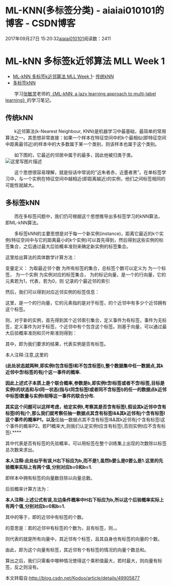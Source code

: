 # ML-KNN(多标签分类) - aiaiai010101的博客 - CSDN博客

2017年09月27日 15:20:32[aiaiai010101](https://me.csdn.net/aiaiai010101)阅读数：2411



# ML-kNN 多标签k近邻算法 MLL Week 1

- [ML-kNN 多标签k近邻算法 MLL Week 1](#ml-knn-%E5%A4%9A%E6%A0%87%E7%AD%BEk%E8%BF%91%E9%82%BB%E7%AE%97%E6%B3%95-mll-week-1)- [传统kNN](#%E4%BC%A0%E7%BB%9Fknn)
- [多标签kNN](#%E5%A4%9A%E6%A0%87%E7%AD%BEknn)


  学习[张敏灵](http://cse.seu.edu.cn/people/zhangml/)老师的[《ML-kNN:
 a lazy learning approach to multi-label learning》](http://cse.seu.edu.cn/people/zhangml/files/ML-kNN%20a%20lazy%20learning%20approach%20to%20multi-label%20learning.pdf)的学习笔记。

## 传统kNN

  k近邻算法(k-Nearest Neighbour, KNN)是机器学习中最基础，最简单的常用算法之一。其思想非常直接：如果一个样本在特征空间中的k个最相似(即特征空间中距离最邻近)的样本中的大多数属于某一个类别，则该样本也属于这个类别。

  如下图的，它最近的邻居中属于的最多，因此他被归类于类。
![这里写图片描述](https://img-blog.csdn.net/20130502162127782)

  这个思想很容易理解，就是俗话中常说的“近朱者赤，近墨者黑”。在单标签学习中，与一个实例在特征空间中越相近(即距离越近)的实例，他们之间标签相同的可能性就越大。

## 多标签kNN

  而在多标签问题中，我们仍可根据这个思想推导出多标签学习的kNN算法，即ML-kNN算法。 

  多标签kNN的主要思想是对于每一个新实例(instance)，距离它最近的k个实例(特征空间中与它的距离最小的k个实例)可以首先得到，然后得到这些实例的标签集合，之后通过最大后验概率准则来确定新实例的标签集合。

这里给出算法的具体数学计算方法：

变量定义： 
为取最近邻个数
为所有标签的集合，总标签个数可以定义为
为一个标签，
为一个实例
为实例对应的标签集合，
为的标记向量，是一个的行向量，它的元素若为1，代表，若为0，则
记录的个最近邻的索引

然后，我们可以得到对应近邻实例的标签信息：


这里，是一个的行向量，它的元素指的是对于标签，的个近邻中有多少个近邻拥有这个标签。

则，对于新的实例，首先得到其个近邻索引集合，定义事件为有标签，事件为无标签，定义事件为对于标签，个近邻中有个包含这个标签。则基于向量，可以通过最大后验概率准则和贝叶斯准则得到：


其中，即为我们要求的结果，代表实例是否有标签。

本人注释:注意,这里的

**(此处状态就两种,即实例t包含标签l和不包含标签l),整个数据集中任一数据点,其k近邻中含l标签的有j个这一事件的概率.**

**因此上述式子本质上是个联合概率,参数是b,即实例t含l标签或者不含l标签,目标是实例t的状态和与t同一状态(指与t同含标签l或者同不含标签l)的任一的数据点k近邻中标签l数量与实例t相等这一事件的联合分布.**

**其实这个问题可以这样考虑，给定实例t,考察其是否含有标签l,假设其k近邻中含有标签l的有j个,那么我们就考察任抽一数据点其含有标签l&&其k近邻有j个含有标签l这个事件的概率P1，以及**任抽一数据点其不含有标签l&&其k近邻有j个含有标签l这个事件的概率P2。若P1概率大,则我们认定实例t应含有标签l,否则实例t应不含有标签l.****

其中代表是否有标签的先验概率，可以用标签在整个训练集上出现的次数除以标签总次数来求出。

**本人注释:此处似乎有误,H右下标应为b,而不是1,虽然b要么是0要么是1.这里的先验概率实际上有两个值,分别对应b=0和b=1.**

即样本中拥有标签的向量数目除以向量总数。

后验概率计算方法为：


**本人注释:上述公式有误,左边条件概率中H右下标应为b,所以这个后验概率实际上有两个值,分别对应b=0和b=1.**

其中的等于，即的近邻中有标签的个数。

的意思是：若的近邻中有标签的个数为，且有标签，则，。

则代表的就是所有向量中，其近邻有个标签，且其自身也有标签的向量的个数。

由此，即为这个向量有标签，其近邻有个有标签的情况的向量个数总和。

算出之后，我们只需看中哪种情况使得这个乘积值最大，若时最大，则向量有标签，反之则没有。

本文转载自:http://blog.csdn.net/Kodoo/article/details/49905877



